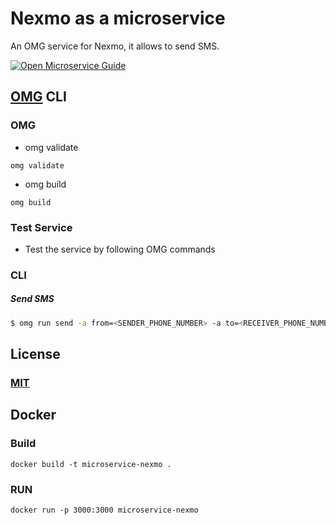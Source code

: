 # Nexmo as a microservice
An OMG service for Nexmo, it allows to send SMS.

[![Open Microservice Guide](https://img.shields.io/badge/OMG-enabled-brightgreen.svg?style=for-the-badge)](https://microservice.guide)
<!-- [![Build Status](https://travis-ci.com/heaptracetechnology/microservice-firebase.svg?branch=master)](https://travis-ci.com/heaptracetechnology/microservice-firebase)
[![codecov](https://codecov.io/gh/heaptracetechnology/microservice-firebase/branch/master/graph/badge.svg)](https://codecov.io/gh/heaptracetechnology/microservice-firebase)
[![GolangCI](https://golangci.com/badges/github.com/golangci/golangci-web.svg)](https://golangci.com) -->

## [OMG](hhttps://microservice.guide) CLI

### OMG

* omg validate
```
omg validate
```
* omg build
```
omg build
```
### Test Service

* Test the service by following OMG commands

### CLI

##### Send SMS
```sh
$ omg run send -a from=<SENDER_PHONE_NUMBER> -a to=<RECEIVER_PHONE_NUMBER> -a text=<MESSAGE_TEXT> -e API_KEY=<API_KEY> -e API_SECRET=<API_SECRET>
```

## License
### [MIT](https://choosealicense.com/licenses/mit/)

## Docker
### Build
```
docker build -t microservice-nexmo .
```
### RUN
```
docker run -p 3000:3000 microservice-nexmo
```
